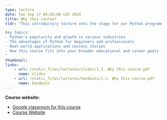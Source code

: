 ```yaml
---
type: lecture
date: Tue Sep 17 04:56:08 CAT 2024
title: Why this course?
tldr: "This introductory lecture sets the stage for our Python programming journey. We'll explore the rising importance of Python in today's tech landscape, from web development to data science and AI. You'll discover how Python's simplicity makes it an ideal first programming language, while its power and versatility open doors to countless career opportunities. We'll discuss real-world applications of Python, its role in industry and research, and how this course will equip you with valuable problem-solving skills applicable far beyond coding. By the end of this lecture, you'll understand why Python is a crucial tool in your educational and professional toolkit, regardless of your future career path.

Key topics:
- Python's popularity and growth in various industries
- The advantages of Python for beginners and professionals
- Real-world applications and success stories
- How this course fits into your broader educational and career goals
"
thumbnail: 
links: 
    - url: /static_files/lectures/slides/1.1. Why this course.pdf
      name: slides
    - url: /static_files/lectures/handouts/1.1. Why this course.pdf
      name: handouts
---
```

**Course website:**
- [Google classroom for this course](https://classroom.google.com/c/NzA0NTM5MTcyOTY1?cjc=7bd7fo4)
- [Course Website](https://qiriro.com/ete2162/)
